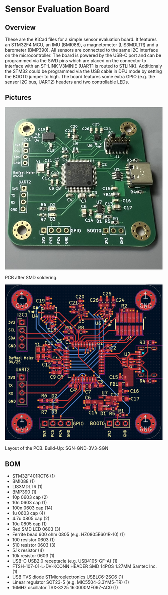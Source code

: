 # Sensor Evaluation Board


## Overview

These are the KiCad files for a simple sensor evaluation board. It features an STM32F4 MCU, an IMU (BMI088), a magnetometer (LIS3MDLTR) and a barometer (BMP390). All sensors are connected to the same I2C interface on the microcontroller. The board is powered by the USB-C port and can be programmed via the SWD pins which are placed on the connector to interface with an ST-LINK V3MINIE (UART1 is routed to STLINK). Additionaly the STM32 could be programmed via the USB cable in DFU mode by setting the BOOT0 jumper to high. The board features some extra GPIO (e.g. the sensor I2C bus, UART2) headers and two controllable LEDs.

## Pictures

<img src="images/picture.JPEG" alt="Screenshot" width="600"/>

PCB after SMD soldering.

<img src="images/layout.png" alt="Screenshot" width="600"/>

Layout of the PCB. Build-Up: SGN-GND-3V3-SGN

## BOM
- STM32F401RCT6 (1)
- BMI088 (1)
- LIS3MDLTR (1)
- BMP390 (1)
- 10p 0603 cap (2)
- 10n 0603 cap (1)
- 100n 0603 cap (14)
- 1u 0603 cap (4)
- 4.7u 0805 cap (2)
- 10u 0805 cap (1)
- Red SMD LED 0603 (3)
- Ferrite bead 600 ohm 0805 (e.g. HZ0805E601R-10) (1)
- 100 resistor 0603 (1)
- 510 resistor 0603 (3)
- 5.1k resistor (4)
- 10k resistor 0603 (1)
- USB-C USB2.0 receptacle (e.g. USB4105-GF-A) (1)
- FTSH-107-01-L-DV-KCONN HEADER SMD 14POS 1.27MM Samtec Inc. (1)
- USB TVS diode STMicroelectronics USBLC6-2SC6 (1)
- Linear regulator SOT23-5 (e.g. MIC5504-3.3YM5-TR) (1)
- 16MHz oscillator TSX-3225 16.0000MF09Z-AC0 (1)



